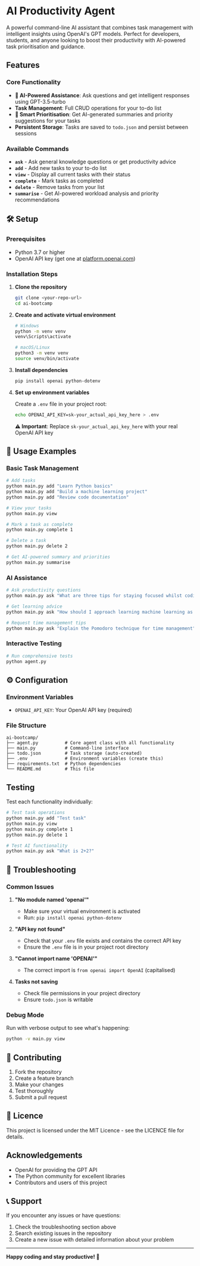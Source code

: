 # AI Productivity Agent

A powerful command-line AI assistant that combines task management with intelligent insights using OpenAI's GPT models. Perfect for developers, students, and anyone looking to boost their productivity with AI-powered task prioritisation and guidance.

##  Features

### Core Functionality
- **🤖 AI-Powered Assistance**: Ask questions and get intelligent responses using GPT-3.5-turbo
- **Task Management**: Full CRUD operations for your to-do list
- **🎯 Smart Prioritisation**: Get AI-generated summaries and priority suggestions for your tasks
- **Persistent Storage**: Tasks are saved to `todo.json` and persist between sessions

### Available Commands
- **`ask`** - Ask general knowledge questions or get productivity advice
- **`add`** - Add new tasks to your to-do list
- **`view`** - Display all current tasks with their status
- **`complete`** - Mark tasks as completed
- **`delete`** - Remove tasks from your list
- **`summarise`** - Get AI-powered workload analysis and priority recommendations

## 🛠️ Setup

### Prerequisites
- Python 3.7 or higher
- OpenAI API key (get one at [platform.openai.com](https://platform.openai.com))

### Installation Steps

1. **Clone the repository**
   ```bash
   git clone <your-repo-url>
   cd ai-bootcamp
   ```

2. **Create and activate virtual environment**
   ```bash
   # Windows
   python -m venv venv
   venv\Scripts\activate
   
   # macOS/Linux
   python3 -m venv venv
   source venv/bin/activate
   ```

3. **Install dependencies**
   ```bash
   pip install openai python-dotenv
   ```

4. **Set up environment variables**
   
   Create a `.env` file in your project root:
   ```bash
   echo OPENAI_API_KEY=sk-your_actual_api_key_here > .env
   ```
   
   **⚠️ Important**: Replace `sk-your_actual_api_key_here` with your real OpenAI API key

## 📖 Usage Examples

### Basic Task Management
```bash
# Add tasks
python main.py add "Learn Python basics"
python main.py add "Build a machine learning project"
python main.py add "Review code documentation"

# View your tasks
python main.py view

# Mark a task as complete
python main.py complete 1

# Delete a task
python main.py delete 2

# Get AI-powered summary and priorities
python main.py summarise
```

### AI Assistance
```bash
# Ask productivity questions
python main.py ask "What are three tips for staying focused whilst coding?"

# Get learning advice
python main.py ask "How should I approach learning machine learning as a beginner?"

# Request time management tips
python main.py ask "Explain the Pomodoro technique for time management"
```

### Interactive Testing
```bash
# Run comprehensive tests
python agent.py
```

## ⚙️ Configuration

### Environment Variables
- `OPENAI_API_KEY`: Your OpenAI API key (required)

### File Structure
```
ai-bootcamp/
├── agent.py          # Core agent class with all functionality
├── main.py           # Command-line interface
├── todo.json         # Task storage (auto-created)
├── .env              # Environment variables (create this)
├── requirements.txt  # Python dependencies
└── README.md         # This file
```

##  Testing

Test each functionality individually:
```bash
# Test task operations
python main.py add "Test task"
python main.py view
python main.py complete 1
python main.py delete 1

# Test AI functionality
python main.py ask "What is 2+2?"
```

## 🚨 Troubleshooting

### Common Issues

1. **"No module named 'openai'"**
   - Make sure your virtual environment is activated
   - Run: `pip install openai python-dotenv`

2. **"API key not found"**
   - Check that your `.env` file exists and contains the correct API key
   - Ensure the `.env` file is in your project root directory

3. **"Cannot import name 'OPENAI'"**
   - The correct import is `from openai import OpenAI` (capitalised)

4. **Tasks not saving**
   - Check file permissions in your project directory
   - Ensure `todo.json` is writable

### Debug Mode
Run with verbose output to see what's happening:
```bash
python -v main.py view
```

## 🤝 Contributing

1. Fork the repository
2. Create a feature branch
3. Make your changes
4. Test thoroughly
5. Submit a pull request

## 📄 Licence

This project is licensed under the MIT Licence - see the LICENCE file for details.

##  Acknowledgements

- OpenAI for providing the GPT API
- The Python community for excellent libraries
- Contributors and users of this project

## 📞 Support

If you encounter any issues or have questions:
1. Check the troubleshooting section above
2. Search existing issues in the repository
3. Create a new issue with detailed information about your problem

---

**Happy coding and stay productive! 🚀**